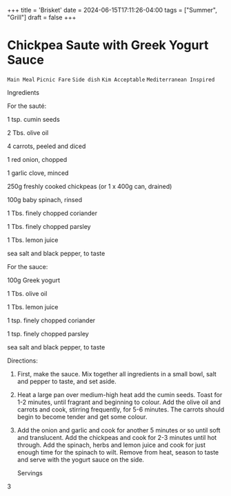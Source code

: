 +++
title = 'Brisket'
date = 2024-06-15T17:11:26-04:00
tags = ["Summer", "Grill"]
draft = false
+++
# Chickpea Saute with Greek Yogurt Sauce

`Main Meal` `Picnic Fare` `Side dish` `Kim Acceptable` `Mediterranean Inspired`

 

  Ingredients  

  For the sauté:

1 tsp. cumin seeds

2 Tbs. olive oil

4 carrots, peeled and diced

1 red onion, chopped

1 garlic clove, minced

250g freshly cooked chickpeas (or 1 x 400g can, drained)

100g baby spinach, rinsed

1 Tbs. finely chopped coriander

1 Tbs. finely chopped parsley

1 Tbs. lemon juice

sea salt and black pepper, to taste

For the sauce:

100g Greek yogurt

1 Tbs. olive oil

1 Tbs. lemon juice

1 tsp. finely chopped coriander

1 tsp. finely chopped parsley

sea salt and black pepper, to taste

Directions:

1. First, make the sauce. Mix together all ingredients in a small bowl, salt and pepper to taste, and set aside.

2. Heat a large pan over medium-high heat add the cumin seeds. Toast for 1-2 minutes, until fragrant and beginning to colour. Add the olive oil and carrots and cook, stirring frequently, for 5-6 minutes. The carrots should begin to become tender and get some colour.

3. Add the onion and garlic and cook for another 5 minutes or so until soft and translucent. Add the chickpeas and cook for 2-3 minutes until hot through. Add the spinach, herbs and lemon juice and cook for just enough time for the spinach to wilt. Remove from heat, season to taste and serve with the yogurt sauce on the side.  

   Servings  

  3  

 
